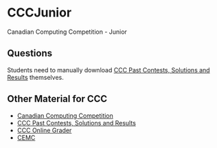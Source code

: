 # CCCJunior

Canadian Computing Competition - Junior

## Questions

Students need to manually download [CCC Past Contests, Solutions and Results] themselves.

## Other Material for CCC

- [Canadian Computing Competition]
- [CCC Past Contests, Solutions and Results]
- [CCC Online Grader]
- [CEMC]

[Canadian Computing Competition]: https://cemc.uwaterloo.ca/contests/ccc
[CCC Past Contests, Solutions and Results]: https://cemc.uwaterloo.ca/resources/past-contests?grade=All&academic_year=All&contest_category=29
[CCC Online Grader]: https://cccgrader.com/
[CEMC]: https://cemc.uwaterloo.ca/

